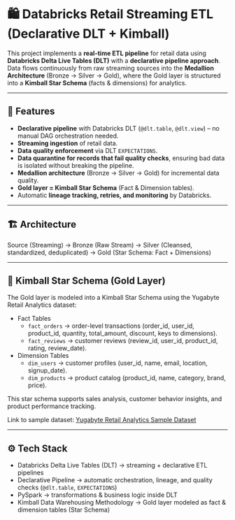 # 🛍️ Databricks Retail Streaming ETL (Declarative DLT + Kimball)

This project implements a **real-time ETL pipeline** for retail data using **Databricks Delta Live Tables (DLT)** with a **declarative pipeline approach**.  
Data flows continuously from raw streaming sources into the **Medallion Architecture** (Bronze → Silver → Gold), where the Gold layer is structured into a **Kimball Star Schema** (facts & dimensions) for analytics.

---

## 🚀 Features
- **Declarative pipeline** with Databricks DLT (`@dlt.table`, `@dlt.view`) – no manual DAG orchestration needed.  
- **Streaming ingestion** of retail data.  
- **Data quality enforcement** via DLT `EXPECTATIONS`.
- **Data quarantine for records that fail quality checks**, ensuring bad data is isolated without breaking the pipeline.
- **Medallion architecture** (Bronze → Silver → Gold) for incremental data quality.  
- **Gold layer = Kimball Star Schema** (Fact & Dimension tables).  
- Automatic **lineage tracking, retries, and monitoring** by Databricks.  

---

## 🏗️ Architecture
Source (Streaming)
→ Bronze (Raw Stream)
→ Silver (Cleansed, standardized, deduplicated)
→ Gold (Star Schema: Fact + Dimensions)

---

## 📐 Kimball Star Schema (Gold Layer)
The Gold layer is modeled into a Kimball Star Schema using the Yugabyte Retail Analytics dataset:
- Fact Tables
  - `fact_orders` → order-level transactions (order_id, user_id, product_id, quantity, total_amount, discount, keys to dimensions).
  - `fact_reviews` → customer reviews (review_id, user_id, product_id, rating, review_date).
- Dimension Tables
  - `dim_users` → customer profiles (user_id, name, email, location, signup_date).
  - `dim_products` → product catalog (product_id, name, category, brand, price).

This star schema supports sales analysis, customer behavior insights, and product performance tracking.

Link to sample dataset: [Yugabyte Retail Analytics Sample Dataset](https://docs.yugabyte.com/preview/sample-data/retail-analytics/)

---

## ⚙️ Tech Stack
- Databricks Delta Live Tables (DLT) → streaming + declarative ETL pipelines
- Declarative Pipeline → automatic orchestration, lineage, and quality checks (`@dlt.table`, `EXPECTATIONS`)
- PySpark → transformations & business logic inside DLT
- Kimball Data Warehousing Methodology → Gold layer modeled as fact & dimension tables (Star Schema)
